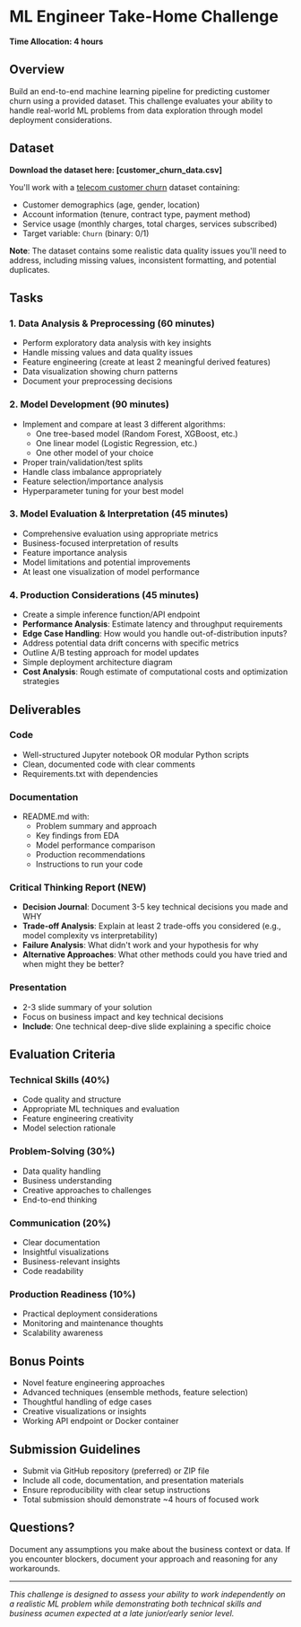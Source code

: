 # ML Engineer Take-Home Challenge
**Time Allocation: 4 hours**

## Overview
Build an end-to-end machine learning pipeline for predicting customer churn using a provided dataset. This challenge evaluates your ability to handle real-world ML problems from data exploration through model deployment considerations.

## Dataset
**Download the dataset here: [customer_churn_data.csv]**

You'll work with a [telecom customer churn](https://www.kaggle.com/datasets/blastchar/telco-customer-churn/discussion?sort=hotness) dataset containing:
- Customer demographics (age, gender, location)
- Account information (tenure, contract type, payment method)  
- Service usage (monthly charges, total charges, services subscribed)
- Target variable: `Churn` (binary: 0/1)

**Note**: The dataset contains some realistic data quality issues you'll need to address, including missing values, inconsistent formatting, and potential duplicates.

## Tasks

### 1. Data Analysis & Preprocessing (60 minutes)
- Perform exploratory data analysis with key insights
- Handle missing values and data quality issues
- Feature engineering (create at least 2 meaningful derived features)
- Data visualization showing churn patterns
- Document your preprocessing decisions

### 2. Model Development (90 minutes)
- Implement and compare at least 3 different algorithms:
  - One tree-based model (Random Forest, XGBoost, etc.)
  - One linear model (Logistic Regression, etc.)
  - One other model of your choice
- Proper train/validation/test splits
- Handle class imbalance appropriately
- Feature selection/importance analysis
- Hyperparameter tuning for your best model

### 3. Model Evaluation & Interpretation (45 minutes)
- Comprehensive evaluation using appropriate metrics
- Business-focused interpretation of results
- Feature importance analysis
- Model limitations and potential improvements
- At least one visualization of model performance

### 4. Production Considerations (45 minutes)
- Create a simple inference function/API endpoint
- **Performance Analysis**: Estimate latency and throughput requirements
- **Edge Case Handling**: How would you handle out-of-distribution inputs?
- Address potential data drift concerns with specific metrics
- Outline A/B testing approach for model updates
- Simple deployment architecture diagram
- **Cost Analysis**: Rough estimate of computational costs and optimization strategies

## Deliverables

### Code
- Well-structured Jupyter notebook OR modular Python scripts
- Clean, documented code with clear comments
- Requirements.txt with dependencies

### Documentation
- README.md with:
  - Problem summary and approach
  - Key findings from EDA
  - Model performance comparison
  - Production recommendations
  - Instructions to run your code

### Critical Thinking Report (NEW)
- **Decision Journal**: Document 3-5 key technical decisions you made and WHY
- **Trade-off Analysis**: Explain at least 2 trade-offs you considered (e.g., model complexity vs interpretability)
- **Failure Analysis**: What didn't work and your hypothesis for why
- **Alternative Approaches**: What other methods could you have tried and when might they be better?

### Presentation
- 2-3 slide summary of your solution
- Focus on business impact and key technical decisions
- **Include**: One technical deep-dive slide explaining a specific choice

## Evaluation Criteria

### Technical Skills (40%)
- Code quality and structure
- Appropriate ML techniques and evaluation
- Feature engineering creativity
- Model selection rationale

### Problem-Solving (30%)
- Data quality handling
- Business understanding
- Creative approaches to challenges
- End-to-end thinking

### Communication (20%)
- Clear documentation
- Insightful visualizations
- Business-relevant insights
- Code readability

### Production Readiness (10%)
- Practical deployment considerations
- Monitoring and maintenance thoughts
- Scalability awareness

## Bonus Points
- Novel feature engineering approaches
- Advanced techniques (ensemble methods, feature selection)
- Thoughtful handling of edge cases
- Creative visualizations or insights
- Working API endpoint or Docker container

## Submission Guidelines
- Submit via GitHub repository (preferred) or ZIP file
- Include all code, documentation, and presentation materials
- Ensure reproducibility with clear setup instructions
- Total submission should demonstrate ~4 hours of focused work

## Questions?
Document any assumptions you make about the business context or data. If you encounter blockers, document your approach and reasoning for any workarounds.

---
*This challenge is designed to assess your ability to work independently on a realistic ML problem while demonstrating both technical skills and business acumen expected at a late junior/early senior level.*
